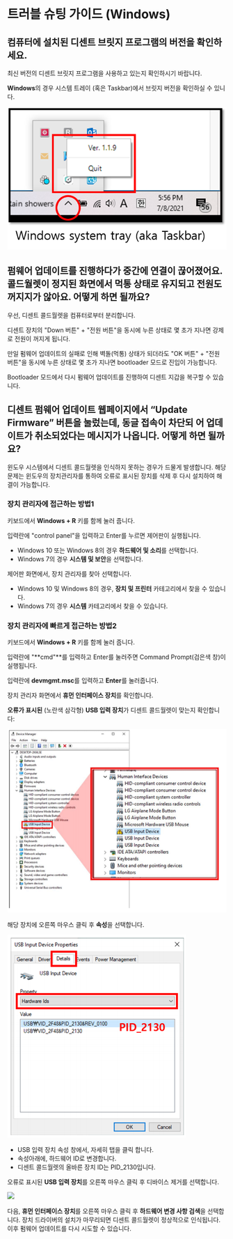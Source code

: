# 트러블 슈팅 가이드 (Windows)

## 컴퓨터에 설치된 디센트 브릿지 프로그램의 버전을 확인하세요.

최신 버전의 디센트 브릿지 프로그램을 사용하고 있는지 확인하시기 바랍니다.

**Windows**의 경우 시스템 트레이 (혹은 Taskbar)에서 브릿지 버전을 확인하실 수 있니다.

![](../../.gitbook/assets/fw03.png)

## 펌웨어 업데이트를 진행하다가 중간에 연결이 끊어졌어요. 콜드월렛이 정지된 화면에서 먹통 상태로 유지되고 전원도 꺼지지가 않아요. 어떻게 하면 될까요?

우선, 디센트 콜드월렛을 컴퓨터로부터 분리합니다.&#x20;

디센트 장치의 "Down 버튼" + "전원 버튼"을 동시에 누른 상태로 몇 초가 지나면 강제로 전원이 꺼지게 됩니다.&#x20;

만일 펌웨어 업데이트의 실패로 인해 벽돌(먹통) 상태가 되더라도 "OK 버튼" + "전원 버튼"을 동시에 누른 상태로 몇 초가 지나면 bootloader 모드로 진입이 가능합니다.&#x20;

Bootloader 모드에서 다시 펌웨어 업데이트를 진행하여 디센트 지갑을 복구할 수 있습니다.

## 디센트 펌웨어 업데이트 웹페이지에서 “Update Firmware” 버튼을 눌렀는데, 동글 접속이 차단되 어 업데이트가 취소되었다는 메시지가 나옵니다. 어떻게 하면 될까요?

윈도우 시스템에서 디센트 콜드월렛을 인식하지 못하는 경우가 드물게 발생합니다. 해당 문제는 윈도우의 장치관리자를 통하여 오류로 표시된 장치를 삭제 후 다시 설치하여 해결이 가능합니다.

### 장치 관리자에 접근하는 방법1

키보드에서 **Windows + R** 키를 함께 눌러 줍니다.

입력란에 "control panel"을 입력하고 Enter를 누르면 제어판이 실행됩니다.&#x20;

* Windows 10 또는 Windows 8의 경우 **하드웨어 및 소리**를 선택합니다.
* Windows 7의 경우 **시스템 및 보안**을 선택합니다.

제어판 화면에서, 장치 관리자를 찾아 선택합니다.

* Windows 10 및 Windows 8의 경우, **장치 및 프린터** 카테고리에서 찾을 수 있습니다.
* Windows 7의 경우 **시스템** 카테고리에서 찾을 수 있습니다.

### 장치 관리자에 빠르게 접근하는 방법2

키보드에서 **Windows + R** 키를 함께 눌러 줍니다.

입력란에 "**cmd"**를 입력하고 Enter를 눌러주면 Command Prompt(검은색 창)이 실행됩니다.

입력란에 **devmgmt.msc**를 입력하고 **Enter**를 눌러줍니다.

장치 관리자 화면에서 **휴먼 인터페이스 장치**를 확인합니다.

**오류가 표시된** (노란색 삼각형) **USB 입력 장치**가 디센트 콜드월렛이 맞는지 확인합니다:

<div align="left">

<img src="../../.gitbook/assets/image (143).png" alt="">

</div>

해당 장치에 오른쪽 마우스 클릭 후 **속성**을 선택합니다.

<div align="left">

<img src="../../.gitbook/assets/image (39).png" alt="">

</div>

* USB 입력 장치 속성 창에서, 자세히 탭을 클릭 합니다.
* 속성아래에, 하드웨어 ID로 변경합니다.
* 디센트 콜드월렛의 올바른 장치 ID는 PID\_2130입니다.&#x20;

오류로 표시된 **USB 입력 장치**를 오른쪽 마우스 클릭 후 디바이스 제거를 선택합니다.&#x20;

![](../../.gitbook/assets/troubleshooot\_remove-error-device.png)

다음, **휴먼 인터페이스 장치**를 오른쪽 마우스 클릭 후 **하드웨어 변경 사항 검색**을 선택합니다. 장치 드라이버의 설치가 마무리되면 디센트 콜드월렛이 정상적으로 인식됩니다. 이후 펌웨어 업데이트를 다시 시도할 수 있습니다.&#x20;
